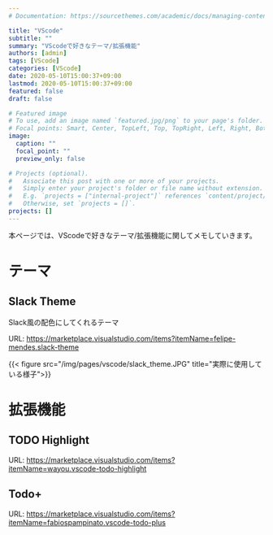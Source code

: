 ```yaml
---
# Documentation: https://sourcethemes.com/academic/docs/managing-content/

title: "VScode"
subtitle: ""
summary: "VScodeで好きなテーマ/拡張機能"
authors: [admin]
tags: [VScode]
categories: [VScode]
date: 2020-05-10T15:00:37+09:00
lastmod: 2020-05-10T15:00:37+09:00
featured: false
draft: false

# Featured image
# To use, add an image named `featured.jpg/png` to your page's folder.
# Focal points: Smart, Center, TopLeft, Top, TopRight, Left, Right, BottomLeft, Bottom, BottomRight.
image:
  caption: ""
  focal_point: ""
  preview_only: false

# Projects (optional).
#   Associate this post with one or more of your projects.
#   Simply enter your project's folder or file name without extension.
#   E.g. `projects = ["internal-project"]` references `content/project/deep-learning/index.md`.
#   Otherwise, set `projects = []`.
projects: []
---
```

本ページでは、VScodeで好きなテーマ/拡張機能に関してメモしていきます。
# テーマ
## Slack Theme
Slack風の配色にしてくれるテーマ

URL: https://marketplace.visualstudio.com/items?itemName=felipe-mendes.slack-theme

{{< figure src="/img/pages/vscode/slack_theme.JPG" title="実際に使用している様子">}}

# 拡張機能
## TODO Highlight
URL: https://marketplace.visualstudio.com/items?itemName=wayou.vscode-todo-highlight

## Todo+
URL: https://marketplace.visualstudio.com/items?itemName=fabiospampinato.vscode-todo-plus